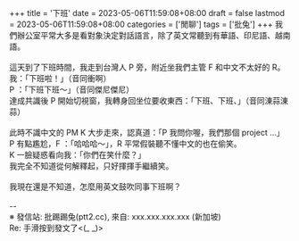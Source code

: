 +++
title = '下班'
date = 2023-05-06T11:59:08+08:00
draft = false
lastmod = 2023-05-06T11:59:08+08:00
categories = ['閒聊']
tags = ['批兔']
+++
我們辦公室平常大多是看對象決定對話語言，除了英文常聽到有華語、印尼語、越南語。<br>
<br>
這天到了下班時間，我走到台灣人 P 旁，附近坐我們主管 F 和中文不太好的 R。<br>
我：「下班啦！」（音同衝啊）<br>
P ：「下班下班～」（音同傑尼傑尼）<br>
達成共識後 P 開始切視窗，我轉身回坐位要收東西：「下班、下班、」（音同涷蒜涷蒜）<br>
<br>
此時不識中文的 PM K 大步走來，認真道：「P 我問你喔，我們那個 project …」<br>
P 有點尷尬，F ：「哈哈哈～」，R 平常假裝聽不懂中文的也在偷笑。<br>
K 一臉疑惑看向我：「你們在笑什麼？」<br>
我完全不知道從何解釋起，只好揮揮手繼續笑。<br>
<br>
我現在還是不知道，怎麼用英文鼓吹同事下班啊？<br>
<br>
--<br>
※ 發信站: 批踢踢兔(ptt2.cc), 來自: xxx.xxx.xxx.xxx (新加坡)<br>
Re: 手滑按到發文了<(_ _)><br>
